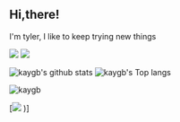 ## Hi,there! 


I'm tyler, I like to keep trying new things 


[![](https://data.jsdelivr.com/v1/package/gh/kaygb/kaygb/badge)](https://www.jsdelivr.com/package/gh/kaygb/kaygb)
[![](https://img.shields.io/github/license/kaygb/kaygb)](https://github.com/kaygb/kaygb/blob/master/LICENSE)



<img src="https://github-readme-stats.vercel.app/api?username=kaygb&show_icons=true&icon_color=0366d6&bg_color=ffffff&hide_title=true&hide=contribs&include_all_commits=true" alt="kaygb's github stats"/>

<img src="https://github-readme-stats.vercel.app/api/top-langs/?username=kaygb&layout=compact" alt="kaygb's Top langs"/>

![kaygb](https://count.getloli.com/get/@kaygb?theme=rule34)

[![](https://th.bing.com/th/id/R.2e369731f92f9947654927e5de81b36a?rik=FBPnHhD27aXAPg&riu=http%3a%2f%2fimg.huashi6.com%2fimages%2fresource%2f2020%2f03%2f11%2f80037h133p0_wk2560x2560.jpg&ehk=YWWdRp%2fj%2fjHmHBEzlUDpGjjek52RIU2RTFSDibX0LQY%3d&risl=&pid=ImgRaw&r=0)
)]



